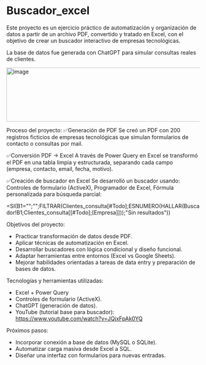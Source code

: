 # Buscador_excel

Este proyecto es un ejercicio práctico de automatización y organización de datos a partir de un archivo PDF, convertido y tratado en Excel, con el objetivo de crear un buscador interactivo de empresas tecnológicas.

La base de datos fue generada con ChatGPT para simular consultas reales de clientes.

<img width="688" height="141" alt="image" src="https://github.com/user-attachments/assets/4fdbe08d-bc82-4fb5-abb4-5368f36bdf6a" />

Proceso del proyecto:
✅Generación de PDF
Se creó un PDF con 200 registros ficticios de empresas tecnológicas que simulan formularios de contacto o consultas por mail.

✅Conversión PDF → Excel
A través de Power Query en Excel se transformó el PDF en una tabla limpia y estructurada, separando cada campo (empresa, contacto, email, fecha, motivo).

✅Creación de buscador en Excel
Se desarrolló un buscador usando: Controles de formulario (ActiveX), Programador de Excel, Fórmula personalizada para búsqueda parcial:

=SI(B1="";"";FILTRAR(Clientes_consulta[#Todo];ESNUMERO(HALLAR(Buscador!B1;Clientes_consulta[[#Todo];[Empresa]]));"Sin resultados"))

Objetivos del proyecto:

- Practicar transformación de datos desde PDF.
- Aplicar técnicas de automatización en Excel.
- Desarrollar buscadores con lógica condicional y diseño funcional.
- Adaptar herramientas entre entornos (Excel vs Google Sheets).
- Mejorar habilidades orientadas a tareas de data entry y preparación de bases de datos.

Tecnologías y herramientas utilizadas:

- Excel + Power Query
- Controles de formulario (ActiveX).
- ChatGPT (generación de datos).
- YouTube (tutorial base para buscador):
https://www.youtube.com/watch?v=JQjxFpAk0YQ

Próximos pasos:

- Incorporar conexión a base de datos (MySQL o SQLite).
- Automatizar carga masiva desde Excel a SQL.
- Diseñar una interfaz con formularios para nuevas entradas.
